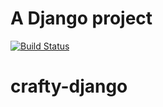 # A Django project 

[![Build Status](https://travis-ci.com/johnny-don/crafty-django.svg?branch=master)](https://travis-ci.com/johnny-don/crafty-django)
# crafty-django
